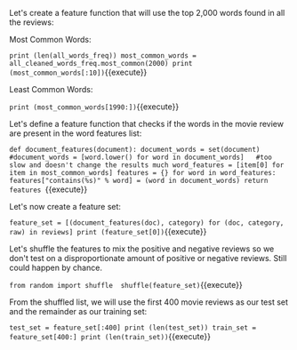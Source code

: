 
Let's create a feature function that will use the top 2,000 words found in all the reviews:

Most Common Words:

`print (len(all_words_freq))
most_common_words = all_cleaned_words_freq.most_common(2000)
print (most_common_words[:10])`{{execute}}

Least Common Words:

`print (most_common_words[1990:])`{{execute}}

Let's define a feature function that checks if the words in the movie review are present in
the word features list:

`def document_features(document):
    document_words = set(document)
	#document_words = [word.lower() for word in document_words]   #too slow and doesn't change the results much
    word_features = [item[0] for item in most_common_words]
    features = {}
    for word in word_features:
        features["contains(%s)" % word] = (word in document_words)
    return features
	`{{execute}}
    
Let's now create a feature set:

`feature_set = [(document_features(doc), category) for (doc, category, raw) in reviews]
print (feature_set[0])`{{execute}}

Let's shuffle the features to mix the positive and negative reviews
so we don't test on a disproportionate amount of positive or negative reviews. Still could happen by chance.

`from random import shuffle 
shuffle(feature_set)`{{execute}}

From the shuffled list, we will use the first 400 movie reviews as our test set and the remainder as our training set:

`test_set = feature_set[:400]
print (len(test_set))
train_set = feature_set[400:]
print (len(train_set))`{{execute}}

